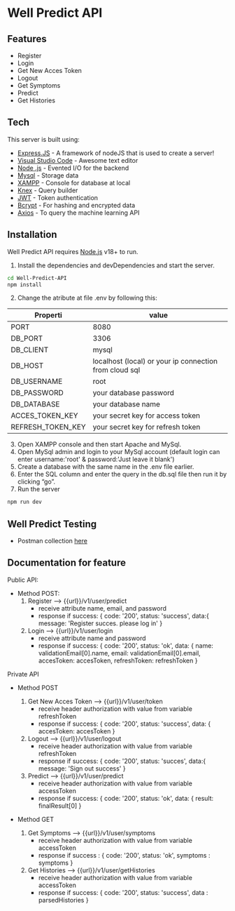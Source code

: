 # Well Predict API

## Features

- Register
- Login
- Get New Acces Token
- Logout
- Get Symptoms
- Predict
- Get Histories


## Tech

This server is built using:

- [Express.JS](https://expressjs.com/) - A framework of nodeJS that is used to create a server!
- [Visual Studio Code](https://code.visualstudio.com/) - Awesome text editor
- [Node .js](https://nodejs.org/) - Evented I/O for the backend
- [Mysql](https://www.mysql.com/) - Storage data
- [XAMPP](https://www.apachefriends.org/index.html) - Console for database at local
- [Knex](https://knexjs.org/) - Query builder
- [JWT](https://jwt.io/) - Token authentication
- [Bcrypt](https://www.npmjs.com/package/bcrypt) - For hashing and encrypted data
- [Axios](https://axios-http.com/docs/intro) - To query the machine learning API


## Installation

Well Predict API requires [Node.js](https://nodejs.org/) v18+ to run.

1. Install the dependencies and devDependencies and start the server.

```sh
cd Well-Predict-API
npm install
```

2. Change the atribute at file .env by following this:

| Properti | value |
| ------ | ------ |
| PORT | 8080 |
| DB_PORT | 3306 |
| DB_CLIENT | mysql |
| DB_HOST | localhost (local) or your ip connection from cloud sql |
| DB_USERNAME | root |
| DB_PASSWORD | your database password |
| DB_DATABASE | your database name |
| ACCES_TOKEN_KEY | your secret key for access token |
| REFRESH_TOKEN_KEY | your secret key for refresh token |

3. Open XAMPP console and then start Apache and MySql.
4. Open MySql admin and login to your MySql account (default login can enter username:'root' & password:'Just leave it blank')
5. Create a database with the same name in the .env file earlier.
6. Enter the SQL column and enter the query in the db.sql file then run it by clicking “go”.
7. Run the server
```sh
npm run dev 
```
## Well Predict Testing
- Postman collection [here](https://elements.getpostman.com/redirect?entityId=24348936-6656032c-9d34-4955-b9de-5b5c553a4658&entityType=collection)

## Documentation for feature

Public API:
- Method POST:
    1. Register --> {{url}}/v1/user/predict
        - receive attribute name, email, and password
        - response if success: 
            {
                code: '200',
                status: 'success',
                data:{
                    message: 'Register succes. please log in'
                }
    2. Login --> {{url}}/v1/user/login
        - receive attribute name and password
        - response if success:
            {
                    code: '200',
                    status: 'ok',
                    data: {
                        name: validationEmail[0].name,
                        email: validationEmail[0].email,
                        accesToken: accesToken,
                        refreshToken: refreshToken
                    }
    
Private API
- Method POST
    1. Get New Acces Token --> {{url}}/v1/user/token
        - receive header authorization with value from variable refreshToken
        - response if success:
        {
        code: '200',
        status: 'success',
        data: {
            accesToken: accesToken
        }
    2. Logout --> {{url}}/v1/user/logout
        - receive header authorization with value from variable refreshToken
        - response if success:
        {
                code: '200',
                status: 'succes',
                data:{
                    message: 'Sign out success'
                }
    3. Predict --> {{url}}/v1/user/predict
        - receive header authorization with value from variable accessToken
        - response if success:
        {
            code: '200',
            status: 'ok',
            data: {
                result: finalResult[0]
            }

- Method GET
    1. Get Symptoms --> {{url}}/v1/user/symptoms
        - receive header authorization with value from variable accessToken
        - response if success :
        {
        code: '200',
        status: 'ok',
        symptoms : symptoms
    }
    2. Get Histories --> {{url}}/v1/user/getHistories
        - receive header authorization with value from variable accessToken
        - response if success:
        {
            code: '200',
            status: 'success',
            data : parsedHistories
        }

